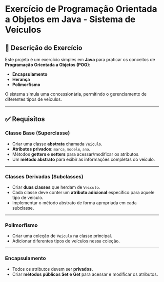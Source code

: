 # Exercício de Programação Orientada a Objetos em Java - Sistema de Veículos

## 📌 Descrição do Exercício
Este projeto é um exercício simples em **Java** para praticar os conceitos de **Programação Orientada a Objetos (POO)**:  
- **Encapsulamento**  
- **Herança**  
- **Polimorfismo**

O sistema simula uma concessionária, permitindo o gerenciamento de diferentes tipos de veículos.

---

## ✅ Requisitos

### Classe Base (Superclasse)
- Criar uma classe **abstrata** chamada `Veiculo`.  
- **Atributos privados**: `marca`, `modelo`, `ano`.  
- Métodos **getters e setters** para acessar/modificar os atributos.  
- Um **método abstrato** para exibir as informações completas do veículo.  

---

### Classes Derivadas (Subclasses)
- Criar **duas classes** que herdam de `Veiculo`.  
- Cada classe deve conter um **atributo adicional** específico para aquele tipo de veículo.  
- Implementar o método abstrato de forma apropriada em cada subclasse.  

---

### Polimorfismo
- Criar uma coleção de `Veiculo` na classe principal.  
- Adicionar diferentes tipos de veículos nessa coleção. 

---

### Encapsulamento
- Todos os atributos devem ser **privados**.  
- Criar **métodos públicos Set e Get** para acessar e modificar os atributos.  
